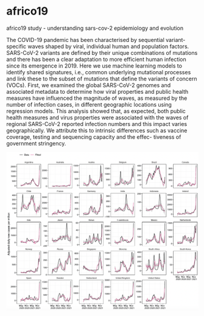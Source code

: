 # africo19

africo19 study - understanding sars-cov-2 epidemiology and evolution

The COVID-19 pandemic has been characterised by sequential variant-specific waves shaped by viral, individual human and population factors.
SARS-CoV-2 variants are defined by their unique combinations of mutations and there has been a clear adaptation to more efficient human
infection since its emergence in 2019. Here we use machine learning models to identify shared signatures, i.e., common underlying mutational processes and link these to the subset of mutations that define the variants of concern (VOCs). First, we examined the global SARS-CoV-2
genomes and associated metadata to determine how viral properties and public health measures have influenced the magnitude of waves, as
measured by the number of infection cases, in different geographic locations using regression models. This analysis showed that, as expected,
both public health measures and virus properties were associated with the waves of regional SARS-CoV-2 reported infection numbers and this
impact varies geographically. We attribute this to intrinsic differences such as vaccine coverage, testing and sequencing capacity and the effec-
tiveness of government stringency. 

![](https://github.com/marthaluka/africo19/blob/main/figures/snapshot.png)
